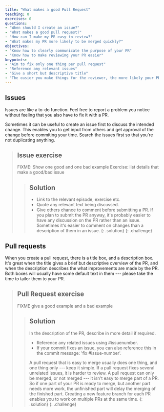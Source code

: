 ```yaml
---
title: "What makes a good Pull Request"
teaching: 0
exercises: 0
questions:
- "When should I create an issue?"
- "What makes a good pull request?"
- "How can I make my PR easy to review?"
- "What makes my PR more likely to be merged quickly?"
objectives:
- "Know how to clearly communicate the purpose of your PR"
- "Know how to make reviewing your PR easier"
keypoints:
- "Aim to fix only one thing per pull request"
- "Reference any relevant issues"
- "Give a short but descriptive title"
- "The easier you make things for the reviewer, the more likely your PR is to be merged"
---
```


## Issues
Issues are like a to-do function. Feel free to report a problem you notice without feeling that you also have to fix it with a PR.

Sometimes it can be useful to create an issue first to discuss the intended change.
This enables you to get input from others and get approval of the change before commiting your time.
Search the issues first so that you're not duplicating anything.

> ## Issue exercise
> FIXME: Show one good and one bad example
> Exercise: list details that make a good/bad issue
>
> > ## Solution
> > - Link to the relevant episode, exercise etc.
> > - Quote any relevant text being discussed.
> > - Give others chance to comment before submitting a PR.
> > If you plan to submit the PR anyway, it's probably easier to have any discussion on the PR rather than an issue.
> > Sometimes it's easier to comment on changes than a description of them in an issue.
> {: .solution}
{: .challenge}

## Pull requests
When you create a pull request, there is a title box, and a description box.
It's great when the title gives a brief but descriptive overview of the PR,
and when the description describes the what improvements are made by the PR.
Both boxes will usually have some default text in them --- please take the time to
tailor them to your PR.

> ## Pull Request exercise
> FIXME give a good example and a bad example
>
> > ## Solution
> > In the description of the PR, describe in more detail if required.
> > - Reference any related issues using #issuenumber.
> > - If your commit fixes an issue, you can also reference this in the commit message:
> > 'fix #issue-number'.
> >
> > A pull request that is easy to merge usually does one thing, and one thing only --- keep it simple.
> > If a pull request fixes several unrelated issues, it is harder to review.
> > A pull request can only be merged, or not merged --- it isn't easy to merge part of a PR.
> > So if one part of your PR is ready to merge, but another part needs more work,
> > the unfinished part will delay the merging of the finished part.
> > Creating a new feature branch for each PR enables you to work on multiple PRs at the same time.
> {: .solution}
{: .challenge}

